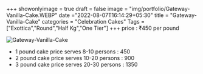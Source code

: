 +++
showonlyimage = true
draft = false
image = "img/portfolio/Gateway-Vanilla-Cake.WEBP"
date ="2022-08-07T16:14:29+05:30"
title = "Gateway-Vanilla-Cake"
categories = "Celebration Cakes"
Tags = ["Exottica","Round","Half Kg","One Tier"]
+++
price : ₹450 per pound
<!--more-->
![Gateway-Vanilla-Cake](/img/portfolio/Gateway-Vanilla-Cake.WEBP)
* 1 pound cake price serves 8-10 persons : 450
* 2 pound cake price serves 10-20 persons : 900
* 3 pound cake price serves 20-30 persons : 1350
